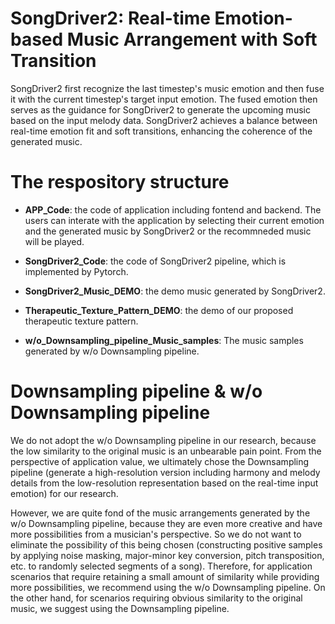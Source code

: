 # SongDriver2: Real-time Emotion-based Music Arrangement with Soft Transition
SongDriver2 first recognize the last timestep's music emotion and then fuse it with the current timestep's target input emotion. The fused emotion then serves as the guidance for SongDriver2 to generate the upcoming music based on the input melody data. SongDriver2 achieves a balance between real-time emotion fit and soft transitions, enhancing the coherence of the generated music.


# The respository structure
* **APP_Code**: the code of application including fontend and backend. The users can interate with the application by selecting their current emotion and the generated music by SongDriver2 or the recommneded music will be played.

* **SongDriver2_Code**: the code of SongDriver2 pipeline, which is implemented by Pytorch.

* **SongDriver2_Music_DEMO**: the demo music generated by SongDriver2.

* **Therapeutic_Texture_Pattern_DEMO**: the demo of our proposed therapeutic texture pattern.

* **w/o_Downsampling_pipeline_Music_samples**: The music samples generated by w/o Downsampling pipeline.

# Downsampling pipeline & w/o Downsampling pipeline
We do not adopt the w/o Downsampling pipeline in our research, because the low similarity to the original music is an unbearable pain point. From the perspective of application value, we ultimately chose the Downsampling pipeline (generate a high-resolution version including harmony and melody details from the low-resolution representation based on the real-time input emotion) for our research. 

However, we are quite fond of the music arrangements generated by the w/o Downsampling pipeline, because they are even more creative and have more possibilities from a musician's perspective. So we do not want to eliminate the possibility of this being chosen (constructing positive samples by applying noise masking, major-minor key conversion, pitch transposition, etc. to randomly selected segments of a song). Therefore, for application scenarios that require retaining a small amount of similarity while providing more possibilities, we recommend using the w/o Downsampling pipeline. On the other hand, for scenarios requiring obvious similarity to the original music, we suggest using the Downsampling pipeline.
